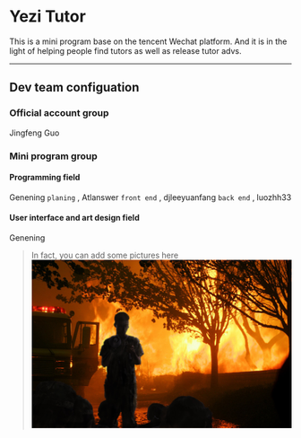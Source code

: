 # **Yezi Tutor**

This is a mini program base on the tencent Wechat platform. And it is in the light of helping people find tutors as well as release tutor advs.

***

## Dev team configuation

### Official account group

Jingfeng Guo

### Mini program group

#### Programming field

Genening `planing` , Atlanswer `front end` , djleeyuanfang `back end` , luozhh33

#### User interface and art design field

Genening

> In fact, you can add some pictures here
![Text](.github/Miscellaneous/hellfighter.jpg)
